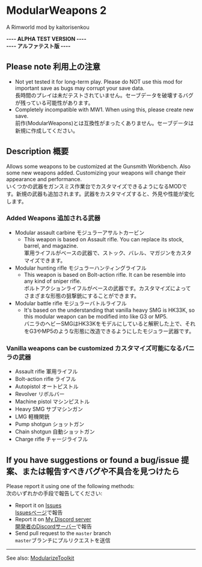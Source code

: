 # ModularWeapons 2
A Rimworld mod by kaitorisenkou

**----    ALPHA TEST VERSION     ----**<br>
**----    アルファテスト版     ----**
## Please note 利用上の注意
* Not yet tested it for long-term play. Please do NOT use this mod for important save as bugs may corrupt your save data.
<br>長時間のプレイは未だテストされていません。セーブデータを破壊するバグが残っている可能性があります。
* Completely incompatible with MW1. When using this, please create new save.
<br>前作(ModularWeapons)とは互換性がまったくありません。セーブデータは新規に作成してください。


## Description 概要
Allows some weapons to be customized at the Gunsmith Workbench. Also some new weapons added. Customizing your weapons will change their appearance and performance.
<br>いくつかの武器をガンスミス作業台でカスタマイズできるようになるMODです。新規の武器も追加されます。武器をカスタマイズすると、外見や性能が変化します。
      
### Added Weapons 追加される武器
* Modular assault carbine モジュラーアサルトカービン
  * This weapon is based on Assault rifle. You can replace its stock, barrel, and magazine.<br>軍用ライフルがベースの武器で、ストック、バレル、マガジンをカスタマイズできます。
* Modular hunting rifle モジュラーハンティングライフル
  * This weapon is based on Bolt-action rifle. It can be resemble into any kind of sniper rifle.<br>ボルトアクションライフルがベースの武器です。カスタマイズによってさまざまな形態の狙撃銃にすることができます。
* Modular battle rifle モジュラーバトルライフル
  * It's based on the understanding that vanilla heavy SMG is HK33K, so this modular weapon can be modified into like G3 or MP5.<br>バニラのヘビーSMGはHK33Kをモデルにしていると解釈した上で、それをG3やMP5のような形態に改造できるようにしたモジュラー武器です。
### Vanilla weapons can be customized カスタマイズ可能になるバニラの武器
* Assault rifle  軍用ライフル
* Bolt-action rifle  ライフル
* Autopistol  オートピストル
* Revolver  リボルバー
* Machine pistol  マシンピストル
* Heavy SMG  サブマシンガン
* LMG  軽機関銃
* Pump shotgun  ショットガン
* Chain shotgun  自動ショットガン
* Charge rifle  チャージライフル

## If you have suggestions or found a bug/issue 提案、または報告すべきバグや不具合を見つけたら
Please report it using one of the following methods: <br>
次のいずれかの手段で報告してください:

* Report it on [Issues](https://github.com/kaitorisenkou/ModularWeapons2/issues) <br>
[Issuesページ](https://github.com/kaitorisenkou/ModularWeapons2/issues)で報告
* Report it on [My Discord server](https://discord.gg/XK3Em4eEd3) <br>
[開発者のDiscordサーバー](https://discord.gg/XK3Em4eEd3)で報告
* Send pull request to the `master` branch<br>
`master`ブランチにプルリクエストを送信

----

See also: [ModularizeToolkit](https://github.com/kaitorisenkou/MW2_ModularizeToolkit)
